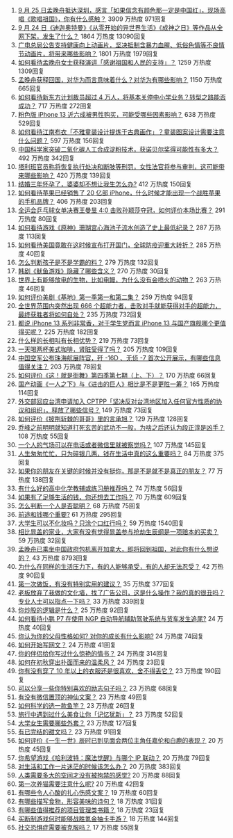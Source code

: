 1. [9 月 25 日孟晚舟抵达深圳，感言「如果信念有颜色那一定是中国红」，现场高唱《歌唱祖国》，你有什么感触？](https://www.zhihu.com/question/489018284) 3909 万热度 971回复
1. [9 月 24 日《迪迦奥特曼》《从零开始的异世界生活》《成神之日》等作品从全网下架，发生了什么？](https://www.zhihu.com/question/488696458) 1864 万热度 13090回复
1. [广电总局公告支持健康向上动画片，坚决抵制含暴力血腥、低俗色情等不良情节动画片，将带来哪些影响？](https://www.zhihu.com/question/488853309) 1801 万热度 1979回复
1. [如何看待孟晚舟女士获释演讲「感谢祖国和人民的支持」？](https://www.zhihu.com/question/488903191) 1259 万热度 1309回复
1. [孟晚舟获释回国，对华为而言意味着什么？对华为有哪些影响？](https://www.zhihu.com/question/488891947) 1150 万热度 665回复
1. [如何看待新东方计划裁员超过 4 万人，将基本关停中小学业务？转型之路能否成功？](https://www.zhihu.com/question/488790800) 717 万热度 272回复
1. [粉色版 iPhone 13 近六成被男性购买，可能受哪些因素影响？](https://www.zhihu.com/question/488752767) 638 万热度 529回复
1. [如何看待江南布衣「不雅童装设计提炼于古典画作」？童装图案设计需要注意什么问题？](https://www.zhihu.com/question/488693729) 597 万热度 156回复
1. [中国科学家突破二氧化碳人工合成淀粉技术，获诺贝尔奖得可能性有多大？](https://www.zhihu.com/question/488693911) 492 万热度 342回复
1. [塔利班官员称将恢复执行处决和断肢等刑罚，女性法官将参与审判，这可能带来哪些影响？](https://www.zhihu.com/question/488755027) 420 万热度 139回复
1. [结婚三年怀孕了，婆婆却不想让我生怎么办?](https://www.zhihu.com/question/483321797) 412 万热度 150回复
1. [如何看待苹果已经销售了 20 亿部 iPhone，什么时候才能出现一个战胜苹果的手机品牌？](https://www.zhihu.com/question/488492252) 406 万热度 203回复
1. [全运会乒乓球女单决赛王曼昱 4:0 击败孙颖莎夺冠，如何评价本场比赛？](https://www.zhihu.com/question/489025704) 291 万热度 80回复
1. [如何看待游戏《原神》珊瑚宫心海池子流水创造了史上最低纪录？](https://www.zhihu.com/question/488451813) 287 万热度 113回复
1. [如何看待美国竟敢在这时候宣布打开国门，全球防疫迎重大转折？](https://www.zhihu.com/question/488750262) 285 万热度 40回复
1. [怎么判断孩子是不是学霸的料？](https://www.zhihu.com/question/487414207) 279 万热度 132回复
1. [韩剧《鱿鱼游戏》隐藏了哪些含义？](https://www.zhihu.com/question/488048962) 270 万热度 30回复
1. [世界上有能够放电的生物，比如电鳗，为什么没有会喷火的动物？](https://www.zhihu.com/question/488621314) 263 万热度 46回复
1. [如何评价美剧《基地》第一季第一和第二集？](https://www.zhihu.com/question/488726351) 259 万热度 94回复
1. [全世界范围内突然出现 666 个超能力者，击败对手就能获得对手的超能力，最终获胜者将如何自处？](https://www.zhihu.com/question/59098468) 235 万热度 732回复
1. [都说 iPhone 13 系列非常香，对于学生党而言 iPhone 13 与国产旗舰哪个更值得买呢？](https://www.zhihu.com/question/488120490) 225 万热度 182回复
1. [什么样的长相叫有长相优势？](https://www.zhihu.com/question/488737569) 219 万热度 73回复
1. [一天喝两杯美式咖啡，肾脏受得了吗？](https://www.zhihu.com/question/448884034) 205 万热度 109回复
1. [中国空军公布珠海航展阵容，歼 -16D 、无侦 -7 首次公开展示，有哪些信息值得关注？](https://www.zhihu.com/question/488731179) 203 万热度 78回复
1. [如何评价《这！就是街舞》第四季第七期（上、下）？](https://www.zhihu.com/question/488561926) 170 万热度 66回复
1. [国产动画《一人之下》与《进击的巨人》相比是不是更胜一筹？](https://www.zhihu.com/question/487516862) 165 万热度 114回复
1. [外交部回应台湾申请加入 CPTPP「坚决反对台湾地区加入任何官方性质的协议和组织」，释放了哪些信号？](https://www.zhihu.com/question/488535310) 149 万热度 73回复
1. [如何评价《披荆斩棘的哥哥》里的言承旭？](https://www.zhihu.com/question/485176286) 129 万热度 128回复
1. [乔峰之前明明就知道打死玄苦的武功不一般，为啥之后还认为段正淳是凶手？](https://www.zhihu.com/question/482753502) 108 万热度 55回复
1. [一个人的气场可以在电话或者微信里就被察觉吗？](https://www.zhihu.com/question/463964995) 107 万热度 145回复
1. [人生匆匆忙忙，只为碎银几两，钱在生活中真的这么重要吗？](https://www.zhihu.com/question/481847754) 84 万热度 375回复
1. [如果你的朋友在关键的时候并没有挺你，那是不是就不是真正的朋友？](https://www.zhihu.com/question/281176349) 77 万热度 138回复
1. [有什么好的高中化学教辅或练习册推荐吗？](https://www.zhihu.com/question/435822087) 74 万热度 56回复
1. [如果有了足够生活的钱，你还想去工作吗？](https://www.zhihu.com/question/481346815) 70 万热度 609回复
1. [怎么判断一个人是否聪明？](https://www.zhihu.com/question/20170871) 68 万热度 75回复
1. [前途和钱哪个重要?](https://www.zhihu.com/question/486302419) 61 万热度 295回复
1. [大学生可以不化妆吗？只涂个口红行吗？](https://www.zhihu.com/question/412128160) 59 万热度 1540回复
1. [相比晁盖的家业，大家有没有觉得晁盖参与抢劫生辰纲是一项赔本的买卖？](https://www.zhihu.com/question/482958645) 59 万热度 32回复
1. [孟晚舟已乘坐中国政府包机离开加拿大，即将回到祖国，对此你有什么想说的？](https://www.zhihu.com/question/488879903) 43 万热度 8793回复
1. [为什么在同样的生活压力下，有的人能够承受，有的人却无法忍受？](https://www.zhihu.com/question/29716158) 42 万热度 90回复
1. [第一次做饭，有没有特别实用的建议？](https://www.zhihu.com/question/485139827) 35 万热度 377回复
1. [老板放弃了我做的文化墙，找了广告公司，这是什么操作？我的真的很丑吗？专业人士可以指点一下吗？](https://www.zhihu.com/question/482631260) 33 万热度 339回复
1. [你炒股的逻辑是什么？](https://www.zhihu.com/question/481910103) 25 万热度 92回复
1. [如何看待小鹏 P7 在使用 NGP 自动导航辅助驾驶系统与货车发生追尾?](https://www.zhihu.com/question/488642224) 24 万热度 40回复
1. [你认为你的父母性格如何? 对你的成长有什么影响?](https://www.zhihu.com/question/488189290) 24 万热度 74回复
1. [如何开始写网文？](https://www.zhihu.com/question/480720153) 24 万热度 41回复
1. [你的伴侣给你写过什么惊艳的情书？](https://www.zhihu.com/question/266808445) 24 万热度 314回复
1. [如何在初秋穿出扑面而来的温柔风？](https://www.zhihu.com/question/484339407) 24 万热度 23回复
1. [你有没有穿了 10 年以上的衣服还是很喜欢，舍不得丢它？](https://www.zhihu.com/question/486469860) 23 万热度 190回复
1. [可以分享一些你特别喜欢的励志句子吗？](https://www.zhihu.com/question/459244180) 23 万热度 68回复
1. [有没有微信置顶的神仙文案？](https://www.zhihu.com/question/480993045) 23 万热度 49回复
1. [如何科学的选一款鱼竿？](https://www.zhihu.com/question/484416573) 23 万热度 26回复
1. [旅行中遇到过什么美食让你「记忆犹新」？](https://www.zhihu.com/question/487466862) 23 万热度 52回复
1. [大学女生需要哪些外套？](https://www.zhihu.com/question/293964461) 23 万热度 127回复
1. [有已完结的甜文吗？](https://www.zhihu.com/question/470473278) 23 万热度 91回复
1. [如何评价《一生一世》辰时已到见面会两位主角任嘉伦和白鹿的表现？](https://www.zhihu.com/question/487970181) 20 万热度 45回复
1. [你希望游戏《哈利波特：魔法觉醒》与哪个 IP 联动？](https://www.zhihu.com/question/485504221) 20 万热度 79回复
1. [对生活和工作一片迷茫的时候该怎么办？](https://www.zhihu.com/question/487461174) 20 万热度 383回复
1. [人类需要多大的空间才没有被拘禁的感觉?](https://www.zhihu.com/question/488409335) 20 万热度 88回复
1. [第一次养猫需要注意什么呢?](https://www.zhihu.com/question/488616979) 20 万热度 42回复
1. [有哪些令人心酸的扎心伤感文案？](https://www.zhihu.com/question/474967307) 19 万热度 60回复
1. [有哪些描写食物，形容美味的诗句？](https://www.zhihu.com/question/474073850) 18 万热度 31回复
1. [有哪些值得推荐的项目管理类书籍？](https://www.zhihu.com/question/485382893) 18 万热度 23回复
1. [买断制游戏何时能够战胜氪金抽卡手游？](https://www.zhihu.com/question/487738285) 18 万热度 144回复
1. [社交恐惧症需要被克服吗？](https://www.zhihu.com/question/488679213) 17 万热度 55回复